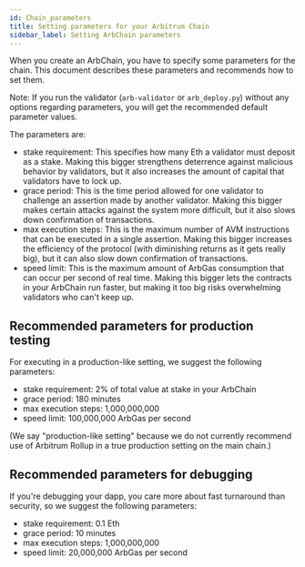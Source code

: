 ```yaml
---
id: Chain_parameters
title: Setting parameters for your Arbitrum Chain
sidebar_label: Setting ArbChain parameters
---
```


When you create an ArbChain, you have to specify some parameters for the chain.
This document describes these parameters and recommends how to set them.

Note: If you run the validator (`arb-validator` or `arb_deploy.py`) without any options regarding parameters, you will get the recommended default parameter values.

The parameters are:

-   stake requirement: This specifies how many Eth a validator must deposit as a stake.
    Making this bigger strengthens deterrence against malicious behavior by validators,
    but it also increases the amount of capital that validators have to lock up.
-   grace period: This is the time period allowed for one validator to challenge an assertion made by another validator.
    Making this bigger makes certain attacks against the system more difficult,
    but it also slows down confirmation of transactions.
-   max execution steps: This is the maximum number of AVM instructions that can be executed in a single assertion.
    Making this bigger increases the efficiency of the protocol (with diminishing returns as it gets really big),
    but it can also slow down confirmation of transactions.
-   speed limit: This is the maximum amount of ArbGas consumption that can occur per second of real time.
    Making this bigger lets the contracts in your ArbChain run faster,
    but making it too big risks overwhelming validators who can't keep up.

## Recommended parameters for production testing

For executing in a production-like setting, we suggest the following parameters:

-   stake requirement: 2% of total value at stake in your ArbChain
-   grace period: 180 minutes
-   max execution steps: 1,000,000,000
-   speed limit: 100,000,000 ArbGas per second

(We say "production-like setting" because we do not currently recommend use of Arbitrum Rollup in a true
production setting on the main chain.)

## Recommended parameters for debugging

If you're debugging your dapp, you care more about fast turnaround than security, so we suggest the following parameters:

-   stake requirement: 0.1 Eth
-   grace period: 10 minutes
-   max execution steps: 1,000,000,000
-   speed limit: 20,000,000 ArbGas per second
